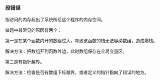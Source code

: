 ### 段错误

指访问的内存超出了系统所给这个程序的内存空间。

做题中最常见的原因有两个：

第一是在某个函数内开的数组过大，导致该函数的栈无法容纳数组，造成爆栈。 

解决方法：把数组开到函数外边，此时数组保存在全局变量区。

第二是有指针越界。

解决方法：检查是否有数组下标越界，或者定义的指针指向了错误的地方。

